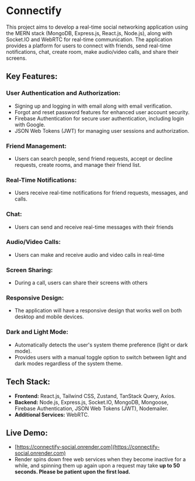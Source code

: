 # Connectify

This project aims to develop a real-time social networking application using the MERN stack (MongoDB, Express.js, React.js, Node.js), along with Socket.IO and WebRTC for real-time communication. The application provides a platform for users to connect with friends, send real-time notifications, chat, create room, make audio/video calls, and share their screens.

## Key Features:

### User Authentication and Authorization:

- Signing up and logging in with email along with email verification.
- Forgot and reset password features for enhanced user account security.
- Firebase Authentication for secure user authentication, including login with Google.
- JSON Web Tokens (JWT) for managing user sessions and authorization.

### Friend Management:

- Users can search people, send friend requests, accept or decline requests, create rooms, and manage their friend list.

### Real-Time Notifications:

- Users receive real-time notifications for friend requests, messages, and calls.

### Chat:

- Users can send and receive real-time messages with their friends

### Audio/Video Calls:

- Users can make and receive audio and video calls in real-time

### Screen Sharing:

- During a call, users can share their screens with others

### Responsive Design:

- The application will have a responsive design that works well on both desktop and mobile devices.

### Dark and Light Mode:

- Automatically detects the user's system theme preference (light or dark mode).
- Provides users with a manual toggle option to switch between light and dark modes regardless of the system theme.

## Tech Stack:

- **Frontend:** React.js, Tailwind CSS, Zustand, TanStack Query, Axios.
- **Backend:** Node.js, Express.js, Socket.IO, MongoDB, Mongoose, Firebase Authentication, JSON Web Tokens (JWT), Nodemailer.
- **Additional Services:** WebRTC.

## Live Demo:

- [https://connectify-social.onrender.com](https://connectify-social.onrender.com)
- Render spins down free web services when they become inactive for a while, and spinning them up again upon a request may take **up to 50 seconds. Please be patient upon the first load.**
